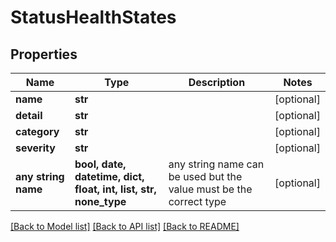 # StatusHealthStates


## Properties
Name | Type | Description | Notes
------------ | ------------- | ------------- | -------------
**name** | **str** |  | [optional] 
**detail** | **str** |  | [optional] 
**category** | **str** |  | [optional] 
**severity** | **str** |  | [optional] 
**any string name** | **bool, date, datetime, dict, float, int, list, str, none_type** | any string name can be used but the value must be the correct type | [optional]

[[Back to Model list]](../README.md#documentation-for-models) [[Back to API list]](../README.md#documentation-for-api-endpoints) [[Back to README]](../README.md)


